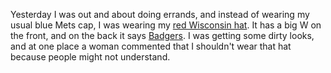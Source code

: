 Yesterday I was out and about doing errands, and instead of wearing my usual blue Mets cap, I was wearing my <a href="http://scripting.com/images/2020/09/16/daveWithWisconsinHat.png">red Wisconsin hat</a>. It has a big W on the front, and on the back it says <a href="https://en.wikipedia.org/wiki/Bucky_Badger">Badgers</a>. I was getting some dirty looks, and at one place a woman commented that I shouldn't wear that hat because people might not understand. 
